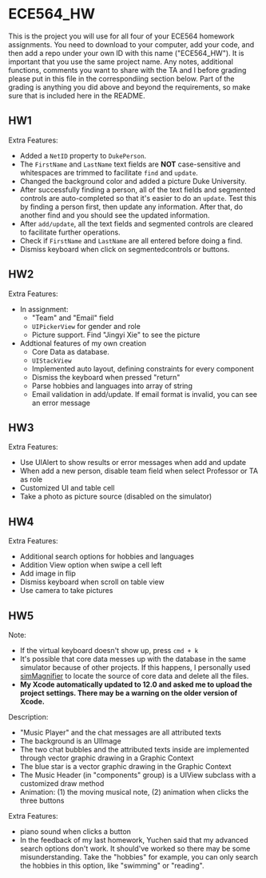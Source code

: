 #   ECE564_HW 
This is the project you will use for all four of your ECE564 homework assignments. You need to download to your computer, add your code, and then add a repo under your own ID with this name ("ECE564_HW"). It is important that you use the same project name.  Any notes, additional functions, comments you want to share with the TA and I before grading please put in this file in the correspondiing section below.  Part of the grading is anything you did above and beyond the requirements, so make sure that is included here in the README.

## HW1
Extra Features:
* Added a `NetID` property to `DukePerson`.
* The `FirstName` and `LastName` text fields are **NOT** case-sensitive and whitespaces are trimmed to facilitate `find` and `update`.
* Changed the background color and added a picture Duke University.
* After successfully finding a person, all of the text fields and segmented controls are auto-completed so that it's easier to do an `update`. 
Test this by finding a person first, then update any information. After that, do another find and you should see the updated information.
* After `add/update`, all the text fields and segmented controls are cleared to facilitate further operations.
* Check if `FirstName` and `LastName` are all entered before doing a find.
* Dismiss keyboard when click on segmentedcontrols or buttons.

## HW2
Extra Features:
* In assignment:
    * "Team" and "Email" field
    * `UIPickerView` for gender and role
    * Picture support. Find "Jingyi Xie" to see the picture
* Addtional features of my own creation
    * Core Data as database. 
    * `UIStackView`
    * Implemented auto layout, defining constraints for every component
    * Dismiss the keyboard when pressed "return"
    * Parse hobbies and languages into array of string
    * Email validation in add/update. If email format is invalid, you can see an error message

## HW3
Extra Features:
* Use UIAlert to show results or error messages when add and update
* When add a new person, disable team field when select Professor or TA as role
* Customized UI and table cell
* Take a photo as picture source (disabled on the simulator)

## HW4

Extra Features:
* Additional search options for hobbies and languages
* Addition View option when swipe a cell left
* Add image in flip
* Dismiss keyboard when scroll on table view
* Use camera to take pictures


## HW5
Note: 
* If the virtual keyboard doesn't show up, press `cmd + k`
* It's possible that core data messes up with the database in the same simulator because of other projects. If this happens, I personally used [simMagnifier](http://www.microedition.biz/simMagnifier/) to locate the source of core data and delete all the files.
* **My Xcode automatically updated to 12.0 and asked me to upload the project settings. There may be a warning on the older version of Xcode.**

Description:
* "Music Player" and the chat messages are all attributed texts
* The background is an UIImage
* The two chat bubbles and the attributed texts inside are implemented through vector graphic drawing in a Graphic Context
* The blue star is a vector graphic drawing in the Graphic Context
* The Music Header (in "components" group) is a UIView subclass with a customized draw method
* Animation: (1) the moving musical note, (2) animation when clicks the three buttons

Extra Features:
* piano sound when clicks a button
* In the feedback of my last homework, Yuchen said that my advanced search options don't work. It should've worked so there may be some misunderstanding. Take the "hobbies" for example, you can only search the hobbies in this option, like "swimming" or "reading".

